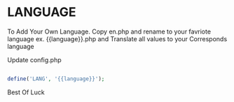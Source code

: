
# LANGUAGE

To Add Your Own Language. Copy en.php and rename to your favriote language ex. {{language}}.php
and Translate all values to your Corresponds language

Update config.php

```php

define('LANG', '{{language}}');

```

Best Of Luck